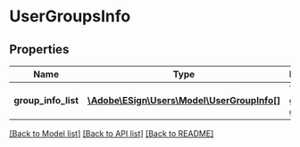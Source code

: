 # UserGroupsInfo

## Properties
Name | Type | Description | Notes
------------ | ------------- | ------------- | -------------
**group_info_list** | [**\Adobe\ESign\Users\Model\UserGroupInfo[]**](UserGroupInfo.md) | The list of groups for given user. | [optional] 

[[Back to Model list]](../README.md#documentation-for-models) [[Back to API list]](../README.md#documentation-for-api-endpoints) [[Back to README]](../README.md)


